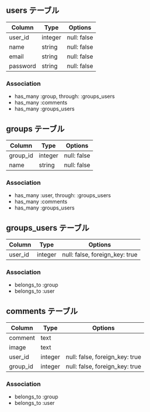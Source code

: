 ## users テーブル
|Column|Type|Options|
|------|----|-------|
|user_id|integer|null: false|
|name|string|null: false|
|email|string|null: false|
|password|string|null: false|
### Association
- has_many :group, through: :groups_users
- has_many :comments
- has_many :groups_users


## groups テーブル
|Column|Type|Options|
|------|----|-------|
|group_id|integer|null: false|
|name|string|null: false|
### Association
- has_many :user, through: :groups_users
- has_many :comments
- has_many :groups_users


## groups_users テーブル
|Column|Type|Options|
|------|----|-------|
|user_id|integer|null: false, foreign_key: true|
### Association
- belongs_to :group
- belongs_to :user


## comments テーブル
|Column|Type|Options|
|------|----|-------|
|comment|text||
|image|text||
|user_id|integer|null: false, foreign_key: true|
|group_id|integer|null: false, foreign_key: true|
### Association
- belongs_to :group
- belongs_to :user
